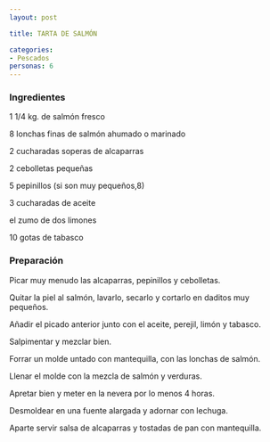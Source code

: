 ```yaml
---
layout: post

title: TARTA DE SALMÓN

categories:
- Pescados
personas: 6 
---
```

<h3>Ingredientes</h3>
1 1/4 kg. de salmón fresco

8 lonchas finas de salmón ahumado o marinado

2 cucharadas soperas de alcaparras

2 cebolletas pequeñas

5 pepinillos (si son muy pequeños,8)

3 cucharadas de aceite

el zumo de dos limones

10 gotas de tabasco

<h3>Preparación</h3>
Picar muy menudo las alcaparras, pepinillos y cebolletas.

Quitar la piel al salmón, lavarlo, secarlo y cortarlo en daditos muy pequeños.

Añadir el picado anterior junto con el aceite, perejil, limón y tabasco.

Salpimentar y mezclar bien.

Forrar un molde untado con mantequilla, con las lonchas de salmón.

Llenar el molde con la mezcla de salmón y verduras.

Apretar bien y meter en la nevera por lo menos 4 horas.

Desmoldear en una fuente alargada y adornar con lechuga.

Aparte servir salsa de alcaparras y tostadas de pan con mantequilla.